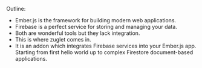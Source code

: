 Outline:

* Ember.js is the framework for building modern web applications.
* Firebase is a perfect service for storing and managing your data.
* Both are wonderful tools but they lack integration.
* This is where zuglet comes in.
* It is an addon which integrates Firebase services into your Ember.js app. Starting from first hello world up to complex Firestore document-based applications.
